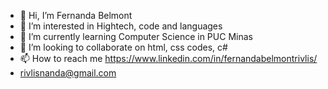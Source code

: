 - 👋 Hi, I’m Fernanda Belmont
- 👀 I’m interested in Hightech, code and languages
- 🌱 I’m currently learning Computer Science in PUC Minas
- 💞️ I’m looking to collaborate on html, css codes, c#
- 📫 How to reach me https://www.linkedin.com/in/fernandabelmontrivlis/
- rivlisnanda@gmail.com

<!---
rivlisnanda89/rivlisnanda89 is a ✨ special ✨ repository because its `README.md` (this file) appears on your GitHub profile.
You can click the Preview link to take a look at your changes.
--->
